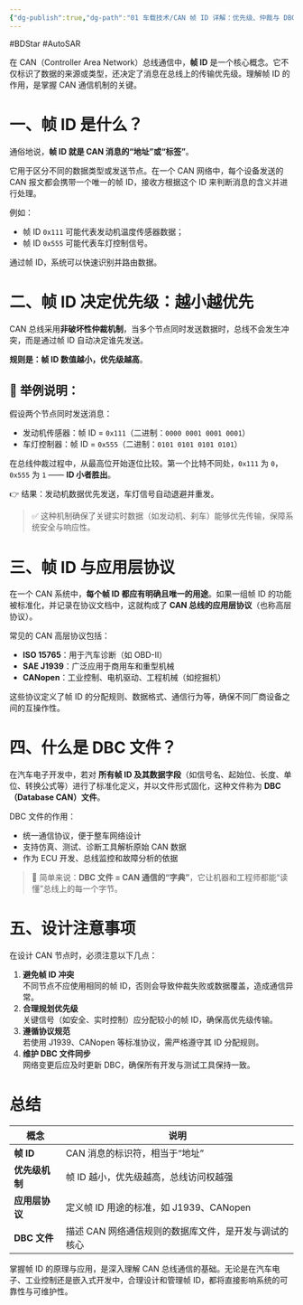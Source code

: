 ```yaml
---
{"dg-publish":true,"dg-path":"01 车载技术/CAN 帧 ID 详解：优先级、仲裁与 DBC 协议.md","permalink":"/01 车载技术/CAN 帧 ID 详解：优先级、仲裁与 DBC 协议/","created":"2019-09-27T09:22:51.000+08:00","updated":"2025-10-14T14:19:57.255+08:00"}
---
```


#BDStar #AutoSAR 

在 CAN（Controller Area Network）总线通信中，**帧 ID** 是一个核心概念。它不仅标识了数据的来源或类型，还决定了消息在总线上的传输优先级。理解帧 ID 的作用，是掌握 CAN 通信机制的关键。

# 一、帧 ID 是什么？

通俗地说，**帧 ID 就是 CAN 消息的“地址”或“标签”**。

它用于区分不同的数据类型或发送节点。在一个 CAN 网络中，每个设备发送的 CAN 报文都会携带一个唯一的帧 ID，接收方根据这个 ID 来判断消息的含义并进行处理。

例如：

- 帧 ID `0x111` 可能代表发动机温度传感器数据；
- 帧 ID `0x555` 可能代表车灯控制信号。

通过帧 ID，系统可以快速识别并路由数据。

# 二、帧 ID 决定优先级：越小越优先

CAN 总线采用**非破坏性仲裁机制**，当多个节点同时发送数据时，总线不会发生冲突，而是通过帧 ID 自动决定谁先发送。

**规则是：帧 ID 数值越小，优先级越高**。

## 🌰 举例说明：

假设两个节点同时发送消息：

- 发动机传感器：帧 ID = `0x111`（二进制：`0000 0001 0001 0001`）
- 车灯控制器：帧 ID = `0x555`（二进制：`0101 0101 0101 0101`）

在总线仲裁过程中，从最高位开始逐位比较。第一个比特不同处，`0x111` 为 `0`，`0x555` 为 `1` —— **ID 小者胜出**。

👉 结果：发动机数据优先发送，车灯信号自动退避并重发。

> ✅ 这种机制确保了关键实时数据（如发动机、刹车）能够优先传输，保障系统安全与响应性。

# 三、帧 ID 与应用层协议

在一个 CAN 系统中，**每个帧 ID 都应有明确且唯一的用途**。如果一组帧 ID 的功能被标准化，并记录在协议文档中，这就构成了 **CAN 总线的应用层协议**（也称高层协议）。

常见的 CAN 高层协议包括：

- **ISO 15765**：用于汽车诊断（如 OBD-II）
- **SAE J1939**：广泛应用于商用车和重型机械
- **CANopen**：工业控制、电机驱动、工程机械（如挖掘机）

这些协议定义了帧 ID 的分配规则、数据格式、通信行为等，确保不同厂商设备之间的互操作性。

# 四、什么是 DBC 文件？

在汽车电子开发中，若对 **所有帧 ID 及其数据字段**（如信号名、起始位、长度、单位、转换公式等）进行了标准化定义，并以文件形式固化，这种文件称为 **DBC（Database CAN）文件**。

DBC 文件的作用：

- 统一通信协议，便于整车网络设计
- 支持仿真、测试、诊断工具解析原始 CAN 数据
- 作为 ECU 开发、总线监控和故障分析的依据

> 📌 简单来说：**DBC 文件 = CAN 通信的“字典”**，它让机器和工程师都能“读懂”总线上的每一个字节。

# 五、设计注意事项

在设计 CAN 节点时，必须注意以下几点：

1. **避免帧 ID 冲突**  
   不同节点不应使用相同的帧 ID，否则会导致仲裁失败或数据覆盖，造成通信异常。
2. **合理规划优先级**  
   关键信号（如安全、实时控制）应分配较小的帧 ID，确保高优先级传输。
3. **遵循协议规范**  
   若使用 J1939、CANopen 等标准协议，需严格遵守其 ID 分配规则。
4. **维护 DBC 文件同步**  
   网络变更后应及时更新 DBC，确保所有开发与测试工具保持一致。

# 总结

| 概念 | 说明 |
|------|------|
| **帧 ID** | CAN 消息的标识符，相当于“地址” |
| **优先级机制** | 帧 ID 越小，优先级越高，总线访问权越强 |
| **应用层协议** | 定义帧 ID 用途的标准，如 J1939、CANopen |
| **DBC 文件** | 描述 CAN 网络通信规则的数据库文件，是开发与调试的核心 |

掌握帧 ID 的原理与应用，是深入理解 CAN 总线通信的基础。无论是在汽车电子、工业控制还是嵌入式开发中，合理设计和管理帧 ID，都将直接影响系统的可靠性与可维护性。